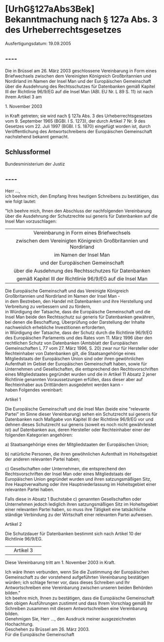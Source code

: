 # [UrhG§127aAbs3Bek] Bekanntmachung nach § 127a Abs. 3 des Urheberrechtsgesetzes

Ausfertigungsdatum: 19.09.2005

 

## ----

Die in Brüssel am 26. März 2003 geschlossene Vereinbarung in Form eines Briefwechsels zwischen dem Vereinigten Königreich Großbritannien und Nordirland im Namen der Insel Man und der Europäischen Gemeinschaft über die Ausdehnung des Rechtsschutzes für Datenbanken gemäß Kapitel III der Richtlinie 96/9/EG auf die Insel Man (ABl. EU Nr. L 89 S. 11) ist nach ihrem Artikel 3 am

  
  
  
  
  
1\. November 2003

in Kraft getreten; sie wird nach § 127a Abs. 3 des Urheberrechtsgesetzes vom 9. September 1965 (BGBl. I S. 1273), der durch Artikel 7 Nr. 9 des Gesetzes vom 22. Juli 1997 (BGBl. I S. 1870) eingefügt worden ist, durch Veröffentlichung des Antwortschreibens der Europäischen Gemeinschaft nachstehend bekannt gemacht.


## Schlussformel

Bundesministerium der Justiz


## ----

Herr ...,  
ich beehre mich, den Empfang Ihres heutigen Schreibens zu bestätigen, das wie folgt lautet:

  
"Ich beehre mich, Ihnen den Abschluss der nachfolgenden Vereinbarung über die Ausdehnung der Schutzrechte sui generis für Datenbanken auf die Insel Man vorzuschlagen:

  

|                                                                   |
|:-----------------------------------------------------------------:|
|             Vereinbarung in Form eines Briefwechsels              |
| zwischen dem Vereinigten Königreich Großbritannien und Nordirland |
|                      im Namen der Insel Man                       |
|                 und der Europäischen Gemeinschaft                 |
|      über die Ausdehnung des Rechtsschutzes für Datenbanken       |
|    gemäß Kapitel III der Richtlinie 96/9/EG auf die Insel Man     |

  
Die Europäische Gemeinschaft und das Vereinigte Königreich Großbritannien und Nordirland im Namen der Insel Man -  
in dem Bestreben, den Handel mit Datenbanken und ihre Herstellung und Verbreitung zu verbessern und zu fördern,  
in Würdigung der Tatsache, dass die Europäische Gemeinschaft und die Insel Man beide den Rechtsschutz sui generis für Datenbanken gewähren, bei denen die Beschaffung, Überprüfung oder Darstellung der Inhalte nachweislich erhebliche Investitionen erforderten,  
in Würdigung der Tatsache, dass der Schutz durch die Richtlinie 96/9/EG des Europäischen Parlaments und des Rates vom 11. März 1996 über den rechtlichen Schutz von Datenbanken (Amtsblatt der Europäischen Gemeinschaften L 77 vom 27. März 1996, S. 20) zwar nur für Hersteller oder Rechteinhaber von Datenbanken gilt, die Staatsangehörige eines Mitgliedstaats der Europäischen Union sind oder ihren gewöhnlichen Aufenthalt im Gebiet der Europäischen Gemeinschaft haben, sowie für Unternehmen und Gesellschaften, die entsprechend den Rechtsvorschriften eines Mitgliedstaates gegründet wurden und die in Artikel 11 Absatz 2 jener Richtlinie genannten Voraussetzungen erfüllen, dass dieser aber auf Rechteinhaber aus Drittländern ausgedehnt werden kann -  
haben Folgendes vereinbart:  
  

Artikel 1

  
Die Europäische Gemeinschaft und die Insel Man (beide eine "relevante Partei" im Sinne dieser Vereinbarung) sehen ein Schutzrecht sui generis für Datenbanken nach Maßgabe von Kapitel III der Richtlinie 96/9/EG vor und dehnen dieses Schutzrecht sui generis (soweit es noch nicht gewährleistet ist) auf Datenbanken aus, deren Hersteller oder Rechteinhaber einer der folgenden Kategorien angehören:

a) Staatsangehörige eines der Mitgliedstaaten der Europäischen Union;

b) natürliche Personen, die ihren gewöhnlichen Aufenthalt im Hoheitsgebiet der anderen relevanten Partei haben;

c) Gesellschaften oder Unternehmen, die entsprechend den Rechtsvorschriften der Insel Man oder eines Mitgliedstaats der Europäischen Union gegründet wurden und ihren satzungsmäßigen Sitz, ihre Hauptverwaltung oder ihre Hauptniederlassung im Hoheitsgebiet einer relevanten Partei haben.

Falls diese in Absatz 1 Buchstabe c) genannten Gesellschaften oder Unternehmen jedoch lediglich ihren satzungsmäßigen Sitz im Hoheitsgebiet einer relevanten Partei haben, so muss ihre Tätigkeit eine tatsächliche ständige Verbindung zu der Wirtschaft einer relevanten Partei aufweisen.  
  

Artikel 2

  
Die Schutzdauer für Datenbanken bestimmt sich nach Artikel 10 der Richtlinie 96/9/EG.  
  

|     |           |     |
|:---:|:---------:|:---:|
|     | Artikel 3 |     |

  
Diese Vereinbarung tritt am 1. November 2003 in Kraft.

Ich wäre Ihnen verbunden, wenn Sie die Zustimmung der Europäischen Gemeinschaft zu der vorstehend aufgeführten Vereinbarung bestätigen würden; ich schlage ferner vor, dass dieses Schreiben und Ihr Antwortschreiben eine Vereinbarung zwischen unseren beiden Behörden bilden."  
Ich beehre mich, Ihnen zu bestätigen, dass die Europäische Gemeinschaft den obigen Ausführungen zustimmt und dass Ihrem Vorschlag gemäß Ihr Schreiben zusammen mit diesem Antwortschreiben eine Vereinbarung bilden.  
Genehmigen Sie, Herr ..., den Ausdruck meiner ausgezeichneten Hochachtung.  
Geschehen zu Brüssel am 26. März 2003.  
Für die Europäische Gemeinschaft
